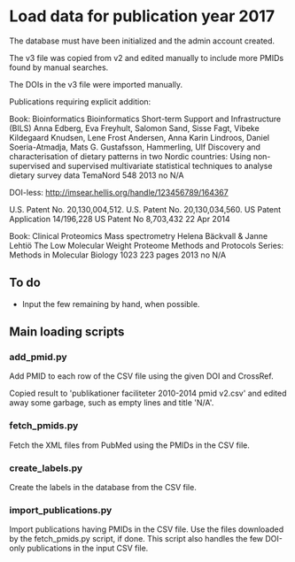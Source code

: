Load data for publication year 2017
===================================

The database must have been initialized and the admin account created.

The v3 file was copied from v2 and edited manually to include more PMIDs
found by manual searches.

The DOIs in the v3 file were imported manually.

Publications requiring explicit addition:

Book: 
Bioinformatics Bioinformatics Short-term Support and Infrastructure (BILS) 
Anna Edberg, Eva Freyhult, Salomon Sand, Sisse
Fagt, Vibeke Kildegaard Knudsen, Lene Frost Andersen, Anna Karin
Lindroos, Daniel Soeria-Atmadja, Mats G. Gustafsson, Hammerling, Ulf
Discovery and characterisation of dietary patterns in two Nordic
countries: Using non-supervised and supervised multivariate
statistical techniques to analyse dietary survey data
 TemaNord 548 2013 no N/A

DOI-less: http://imsear.hellis.org/handle/123456789/164367

U.S. Patent No. 20,130,004,512.
U.S. Patent No. 20,130,034,560.
US Patent Application 14/196,228
US Patent No 8,703,432 22 Apr 2014

Book:
Clinical Proteomics Mass spectrometry
Helena Bäckvall & Janne Lehtiö
The Low Molecular Weight Proteome
Methods and Protocols Series: Methods in Molecular Biology 1023
223 pages 2013 no N/A


To do
-----

- Input the few remaining by hand, when possible.


Main loading scripts
--------------------

### add_pmid.py

Add PMID to each row of the CSV file using the given DOI and CrossRef.

Copied result to 'publikationer faciliteter 2010-2014 pmid v2.csv'
and edited away some garbage, such as empty lines and title 'N/A'.

### fetch_pmids.py

Fetch the XML files from PubMed using the PMIDs in the CSV file.


### create_labels.py

Create the labels in the database from the CSV file.


### import_publications.py

Import publications having PMIDs in the CSV file. Use the files downloaded
by the fetch_pmids.py script, if done. This script also handles the few
DOI-only publications in the input CSV file.

